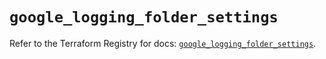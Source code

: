 # `google_logging_folder_settings`

Refer to the Terraform Registry for docs: [`google_logging_folder_settings`](https://registry.terraform.io/providers/hashicorp/google/6.25.0/docs/resources/logging_folder_settings).
